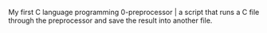 My first C language programming
0-preprocessor | a script that runs a C file through the preprocessor and save the result into another file.
